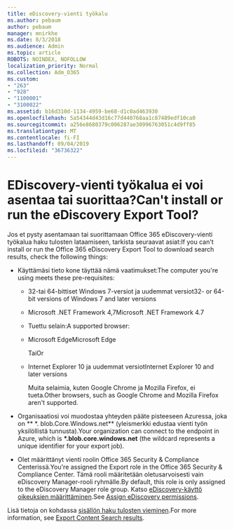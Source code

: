 ```yaml
---
title: eDiscovery-vienti työkalu
ms.author: pebaum
author: pebaum
manager: mnirkhe
ms.date: 8/3/2018
ms.audience: Admin
ms.topic: article
ROBOTS: NOINDEX, NOFOLLOW
localization_priority: Normal
ms.collection: Adm_O365
ms.custom:
- "263"
- "928"
- "1100001"
- "3100022"
ms.assetid: b16d310d-1134-4959-be68-d1c0ad463930
ms.openlocfilehash: 5a54344d43d16c77d440768aa1c87489edf10ca0
ms.sourcegitcommit: a256e8680379c006287ae30996763051c4d9ff85
ms.translationtype: MT
ms.contentlocale: fi-FI
ms.lasthandoff: 09/04/2019
ms.locfileid: "36736322"
---
```

# <a name="cant-install-or-run-the-ediscovery-export-tool"></a><span data-ttu-id="b4a76-102">EDiscovery-vienti työkalua ei voi asentaa tai suorittaa?</span><span class="sxs-lookup"><span data-stu-id="b4a76-102">Can't install or run the eDiscovery Export Tool?</span></span>

<span data-ttu-id="b4a76-103">Jos et pysty asentamaan tai suorittamaan Office 365 eDiscovery-vienti työkalua haku tulosten lataamiseen, tarkista seuraavat asiat:</span><span class="sxs-lookup"><span data-stu-id="b4a76-103">If you can't install or run the Office 365 eDiscovery Export Tool to download search results, check the following things:</span></span>
  
- <span data-ttu-id="b4a76-104">Käyttämäsi tieto kone täyttää nämä vaatimukset:</span><span class="sxs-lookup"><span data-stu-id="b4a76-104">The computer you're using meets these pre-requisites:</span></span>

  - <span data-ttu-id="b4a76-105">32-tai 64-bittiset Windows 7-versiot ja uudemmat versiot</span><span class="sxs-lookup"><span data-stu-id="b4a76-105">32- or 64-bit versions of Windows 7 and later versions</span></span>

  - <span data-ttu-id="b4a76-106">Microsoft .NET Framework 4,7</span><span class="sxs-lookup"><span data-stu-id="b4a76-106">Microsoft .NET Framework 4.7</span></span>

  - <span data-ttu-id="b4a76-107">Tuettu selain:</span><span class="sxs-lookup"><span data-stu-id="b4a76-107">A supported browser:</span></span>

  - <span data-ttu-id="b4a76-108">Microsoft Edge</span><span class="sxs-lookup"><span data-stu-id="b4a76-108">Microsoft Edge</span></span>

    <span data-ttu-id="b4a76-109">Tai</span><span class="sxs-lookup"><span data-stu-id="b4a76-109">Or</span></span>

  - <span data-ttu-id="b4a76-110">Internet Explorer 10 ja uudemmat versiot</span><span class="sxs-lookup"><span data-stu-id="b4a76-110">Internet Explorer 10 and later versions</span></span>

    <span data-ttu-id="b4a76-111">Muita selaimia, kuten Google Chrome ja Mozilla Firefox, ei tueta.</span><span class="sxs-lookup"><span data-stu-id="b4a76-111">Other browsers, such as Google Chrome and Mozilla Firefox aren't supported.</span></span>

- <span data-ttu-id="b4a76-112">Organisaatiosi voi muodostaa yhteyden pääte pisteeseen Azuressa, joka on \*\* \*. blob.Core.Windows.net\*\* (yleismerkki edustaa vienti työn yksilöllistä tunnusta).</span><span class="sxs-lookup"><span data-stu-id="b4a76-112">Your organization can connect to the endpoint in Azure, which is **\*.blob.core.windows.net** (the wildcard represents a unique identifier for your export job).</span></span>

- <span data-ttu-id="b4a76-113">Olet määrittänyt vienti roolin Office 365 Security &amp; Compliance Centerissä.</span><span class="sxs-lookup"><span data-stu-id="b4a76-113">You're assigned the Export role in the Office 365 Security &amp; Compliance Center.</span></span> <span data-ttu-id="b4a76-114">Tämä rooli määritetään oletusarvoisesti vain eDiscovery Manager-rooli ryhmälle.</span><span class="sxs-lookup"><span data-stu-id="b4a76-114">By default, this role is only assigned to the eDiscovery Manager role group.</span></span> <span data-ttu-id="b4a76-115">Katso [eDiscovery-käyttö oikeuksien määrittäminen](https://docs.microsoft.com/office365/securitycompliance/assign-ediscovery-permissions).</span><span class="sxs-lookup"><span data-stu-id="b4a76-115">See [Assign eDiscovery permissions](https://docs.microsoft.com/office365/securitycompliance/assign-ediscovery-permissions).</span></span>

<span data-ttu-id="b4a76-116">Lisä tietoja on kohdassa [sisällön haku tulosten vieminen](https://docs.microsoft.com/office365/securitycompliance/export-search-results).</span><span class="sxs-lookup"><span data-stu-id="b4a76-116">For more information, see [Export Content Search results](https://docs.microsoft.com/office365/securitycompliance/export-search-results).</span></span>
  